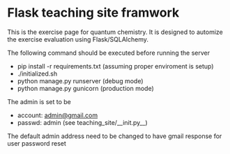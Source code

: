 Flask teaching site framwork
============================

This is the exercise page for quantum chemistry. 
It is designed to automize the exercise evaluation using Flask/SQLAlchemy.

The following command should be executed before running the server
* pip install -r requirements.txt (assuming proper enviroment is setup)
* ./initialized.sh
* python manage.py runserver (debug mode)
* python manage.py gunicorn (production mode)

The admin is set to be 
* account: admin@gmail.com
* passwd: admin
(see teaching\_site/\_\_init.py\_\_)

The default admin address need to be changed to have gmail response for user password reset
